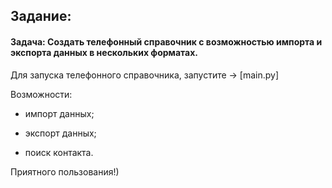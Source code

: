 ## Задание:

#### Задача: Создать телефонный справочник с возможностью импорта и экспорта данных в нескольких форматах.

Для запуска телефонного справочника, запустите -> [main.py]

Возможности:

- импорт данных;

- экспорт данных;

- поиск контакта.

Приятного пользования!)
